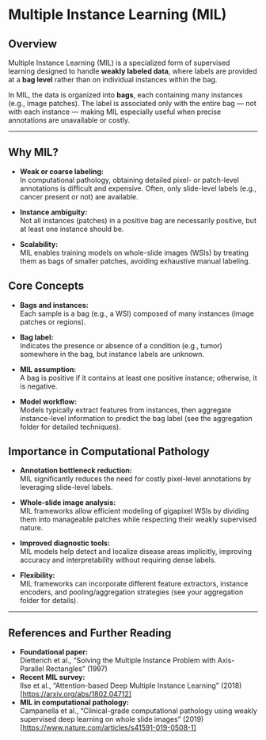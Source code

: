 # Multiple Instance Learning (MIL)

## Overview

Multiple Instance Learning (MIL) is a specialized form of supervised learning designed to handle **weakly labeled data**, where labels are provided at a **bag level** rather than on individual instances within the bag.

In MIL, the data is organized into **bags**, each containing many instances (e.g., image patches). The label is associated only with the entire bag — not with each instance — making MIL especially useful when precise annotations are unavailable or costly.

---

## Why MIL?

- **Weak or coarse labeling:**  
  In computational pathology, obtaining detailed pixel- or patch-level annotations is difficult and expensive. Often, only slide-level labels (e.g., cancer present or not) are available.

- **Instance ambiguity:**  
  Not all instances (patches) in a positive bag are necessarily positive, but at least one instance should be.

- **Scalability:**  
  MIL enables training models on whole-slide images (WSIs) by treating them as bags of smaller patches, avoiding exhaustive manual labeling.

## Core Concepts

- **Bags and instances:**  
  Each sample is a bag (e.g., a WSI) composed of many instances (image patches or regions).

- **Bag label:**  
  Indicates the presence or absence of a condition (e.g., tumor) somewhere in the bag, but instance labels are unknown.

- **MIL assumption:**  
  A bag is positive if it contains at least one positive instance; otherwise, it is negative.

- **Model workflow:**  
  Models typically extract features from instances, then aggregate instance-level information to predict the bag label (see the aggregation folder for detailed techniques).

## Importance in Computational Pathology

- **Annotation bottleneck reduction:**  
  MIL significantly reduces the need for costly pixel-level annotations by leveraging slide-level labels.

- **Whole-slide image analysis:**  
  MIL frameworks allow efficient modeling of gigapixel WSIs by dividing them into manageable patches while respecting their weakly supervised nature.

- **Improved diagnostic tools:**  
  MIL models help detect and localize disease areas implicitly, improving accuracy and interpretability without requiring dense labels.

- **Flexibility:**  
  MIL frameworks can incorporate different feature extractors, instance encoders, and pooling/aggregation strategies (see your aggregation folder for details).

---

## References and Further Reading

- **Foundational paper:**  
  Dietterich et al., “Solving the Multiple Instance Problem with Axis-Parallel Rectangles” (1997)  
- **Recent MIL survey:**  
  Ilse et al., “Attention-based Deep Multiple Instance Learning” (2018) [https://arxiv.org/abs/1802.04712]  
- **MIL in computational pathology:**  
  Campanella et al., “Clinical-grade computational pathology using weakly supervised deep learning on whole slide images” (2019) [https://www.nature.com/articles/s41591-019-0508-1]
